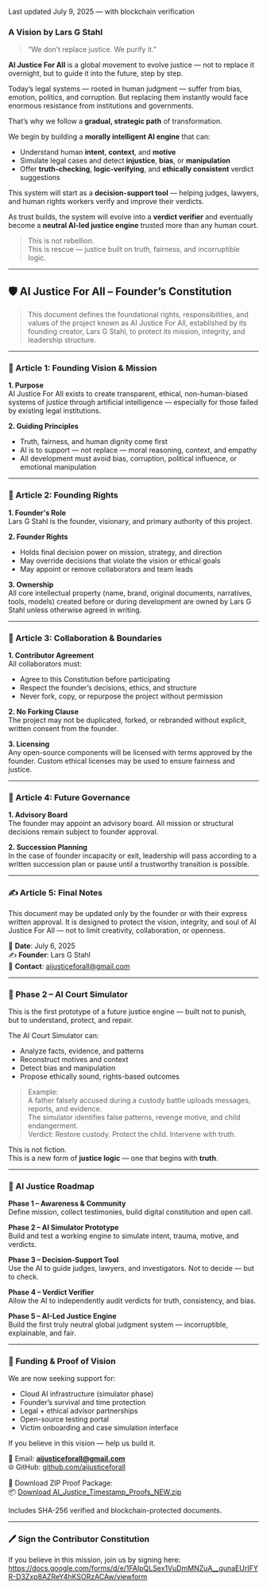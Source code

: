 Last updated July 9, 2025 — with blockchain verification

### A Vision by Lars G Stahl

> “We don’t replace justice. We purify it.”

**AI Justice For All** is a global movement to evolve justice — not to replace it overnight, but to guide it into the future, step by step.

Today’s legal systems — rooted in human judgment — suffer from bias, emotion, politics, and corruption. But replacing them instantly would face enormous resistance from institutions and governments.

That’s why we follow a **gradual, strategic path** of transformation.

We begin by building a **morally intelligent AI engine** that can:

- Understand human **intent**, **context**, and **motive**
- Simulate legal cases and detect **injustice**, **bias**, or **manipulation**
- Offer **truth-checking**, **logic-verifying**, and **ethically consistent** verdict suggestions

This system will start as a **decision-support tool** — helping judges, lawyers, and human rights workers verify and improve their verdicts.

As trust builds, the system will evolve into a **verdict verifier** and eventually become a **neutral AI-led justice engine** trusted more than any human court.

> This is not rebellion.  
> This is rescue — justice built on truth, fairness, and incorruptible logic.

---

## 🛡️ AI Justice For All – Founder’s Constitution

> This document defines the foundational rights, responsibilities, and values of the project known as AI Justice For All, established by its founding creator, Lars G Stahl, to protect its mission, integrity, and leadership structure.

---

### 🧭 Article 1: Founding Vision & Mission

**1. Purpose**  
AI Justice For All exists to create transparent, ethical, non-human-biased systems of justice through artificial intelligence — especially for those failed by existing legal institutions.

**2. Guiding Principles**
- Truth, fairness, and human dignity come first
- AI is to support — not replace — moral reasoning, context, and empathy
- All development must avoid bias, corruption, political influence, or emotional manipulation

---

### 👑 Article 2: Founding Rights

**1. Founder's Role**  
Lars G Stahl is the founder, visionary, and primary authority of this project.

**2. Founder Rights**
- Holds final decision power on mission, strategy, and direction
- May override decisions that violate the vision or ethical goals
- May appoint or remove collaborators and team leads

**3. Ownership**  
All core intellectual property (name, brand, original documents, narratives, tools, models) created before or during development are owned by Lars G Stahl unless otherwise agreed in writing.

---

### 🤝 Article 3: Collaboration & Boundaries

**1. Contributor Agreement**  
All collaborators must:
- Agree to this Constitution before participating
- Respect the founder’s decisions, ethics, and structure
- Never fork, copy, or repurpose the project without permission

**2. No Forking Clause**  
The project may not be duplicated, forked, or rebranded without explicit, written consent from the founder.

**3. Licensing**  
Any open-source components will be licensed with terms approved by the founder. Custom ethical licenses may be used to ensure fairness and justice.

---

### 🧩 Article 4: Future Governance

**1. Advisory Board**  
The founder may appoint an advisory board. All mission or structural decisions remain subject to founder approval.

**2. Succession Planning**  
In the case of founder incapacity or exit, leadership will pass according to a written succession plan or pause until a trustworthy transition is possible.

---

### ✍️ Article 5: Final Notes

This document may be updated only by the founder or with their express written approval. It is designed to protect the vision, integrity, and soul of AI Justice For All — not to limit creativity, collaboration, or openness.

📅 **Date**: July 6, 2025  
✍️ **Founder**: Lars G Stahl  
📧 **Contact**: aijusticeforall@gmail.com

---

### 🧪 Phase 2 – AI Court Simulator

This is the first prototype of a future justice engine — built not to punish, but to understand, protect, and repair.

The AI Court Simulator can:

- Analyze facts, evidence, and patterns
- Reconstruct motives and context
- Detect bias and manipulation
- Propose ethically sound, rights-based outcomes

> Example:  
> A father falsely accused during a custody battle uploads messages, reports, and evidence.  
> The simulator identifies false patterns, revenge motive, and child endangerment.  
> Verdict: Restore custody. Protect the child. Intervene with truth.

This is not fiction.  
This is a new form of **justice logic** — one that begins with **truth**.

---

### 🧭 AI Justice Roadmap

**Phase 1 – Awareness & Community**  
Define mission, collect testimonies, build digital constitution and open call.

**Phase 2 – AI Simulator Prototype**  
Build and test a working engine to simulate intent, trauma, motive, and verdicts.

**Phase 3 – Decision-Support Tool**  
Use the AI to guide judges, lawyers, and investigators. Not to decide — but to check.

**Phase 4 – Verdict Verifier**  
Allow the AI to independently audit verdicts for truth, consistency, and bias.

**Phase 5 – AI-Led Justice Engine**  
Build the first truly neutral global judgment system — incorruptible, explainable, and fair.

---

### 💸 Funding & Proof of Vision

We are now seeking support for:

- Cloud AI infrastructure (simulator phase)
- Founder’s survival and time protection
- Legal + ethical advisor partnerships
- Open-source testing portal
- Victim onboarding and case simulation interface

If you believe in this vision — help us build it.

📧 Email: **aijusticeforall@gmail.com**  
🌐 GitHub: [github.com/aijusticeforall](https://github.com/aijusticeforall)

📄 Download ZIP Proof Package:  
📦 [Download AI_Justice_Timestamp_Proofs_NEW.zip](https://github.com/Aijusticeforall/ai-justice-for-all/raw/main/AI_Justice_Timestamp_Proofs_NEW.zip)

Includes SHA-256 verified and blockchain-protected documents.

---

### 🖊️ Sign the Contributor Constitution

If you believe in this mission, join us by signing here:  
https://docs.google.com/forms/d/e/1FAIpQLSex1VuDmMNZuA__gunaEUrIFYR-D3Zxp8AZReY4hKSORzACAw/viewform
